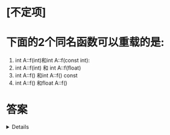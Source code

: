 # [不定项]
# 下面的2个同名函数可以重载的是:

1. int A::f(int)和int A::f(const int):
2. int A::f(int) 和 int A::f(float)
3. int A::f() 和int A::f() const
4. int A::f() 和float A::f()

# 答案

<details>

```c++
#include <iostream>
using namespace std;

class A
{
public:
	int f(int a) {};
	int f(const int a) {};
};

class B
{
public:
	int f(int a) {};
	int f(float a) {};
};

class C
{
public:
	int f() {};
	int f() {} const; // ERROR
	const int f() {}; // ERROR C++ 無法單獨多載傳回類型所區別的函式
	// 這意味著，如果您定義了兩個函式，它們的參數列表相同，
	// 但傳回類型不同，則編譯器將無法區分它們。因此，您不能僅根據傳回類型來多載函式1。
};

class D
{
public:
	int f() {};
	float f() {}; // ERROR 同上
};
```

</details>